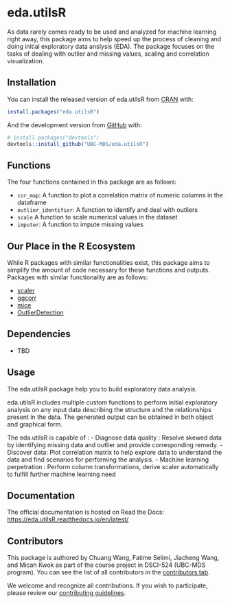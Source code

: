 
<!-- README.md is generated from README.Rmd. Please edit that file -->

# eda.utilsR

<!-- badges: start -->

<!-- badges: end -->

As data rarely comes ready to be used and analyzed for machine learning
right away, this package aims to help speed up the process of cleaning
and doing initial exploratory data anslysis (EDA). The package focuses
on the tasks of dealing with outlier and missing values, scaling and
correlation visualization.

## Installation

You can install the released version of eda.utilsR from
[CRAN](https://CRAN.R-project.org) with:

``` r
install.packages("eda.utilsR")
```

And the development version from [GitHub](https://github.com/) with:

``` r
# install.packages("devtools")
devtools::install_github("UBC-MDS/eda.utilsR")
```

## Functions

The four functions contained in this package are as follows:

  - `cor_map`: A function to plot a correlation matrix of numeric
    columns in the dataframe
  - `outlier_identifier`: A function to identify and deal with outliers
  - `scale` A function to scale numerical values in the dataset
  - `imputer`: A function to impute missing values

## Our Place in the R Ecosystem

While R packages with similar functionalities exist, this package aims
to simplify the amount of code necessary for these functions and
outputs. Packages with similar functionality are as follows:

  - [scaler](https://www.rdocumentation.org/packages/coop/versions/0.6-2/topics/scaler)
  - [ggcorr](https://www.rdocumentation.org/packages/GGally/versions/1.5.0/topics/ggcorr)
  - [mice](https://cran.r-project.org/web/packages/mice/mice.pdf)
  - [OutlierDetection](https://cran.r-project.org/web/packages/OutlierDetection/OutlierDetection.pdf)

## Dependencies

  - TBD

## Usage

The eda.utilsR package help you to build exploratory data analysis.

eda.utilsR includes multiple custom functions to perform initial
exploratory analysis on any input data describing the structure and the
relationships present in the data. The generated output can be obtained
in both object and graphical form.

The eda.utilsR is capable of : - Diagnose data quality : Resolve skewed
data by identifying missing data and outlier and provide corresponding
remedy. - Discover data: Plot correlation matrix to help explore data to
understand the data and find scenarios for performing the analysis. -
Machine learning perpetration : Perform column transformations, derive
scaler automatically to fulfill further machine learning need

## Documentation

The official documentation is hosted on Read the Docs:
<https://eda.utilsR.readthedocs.io/en/latest/>

## Contributors

This package is authored by Chuang Wang, Fatime Selimi, Jiacheng Wang,
and Micah Kwok as part of the course project in DSCI-524 (UBC-MDS
program). You can see the list of all contributors in the [contributors
tab](https://github.com/UBC-MDS/eda.utilsR/graphs/contributors).

We welcome and recognize all contributions. If you wish to participate,
please review our [contributing
guidelines](https://github.com/UBC-MDS/eda.utilsR/blob/main/CONTRIBUTING.rst).
